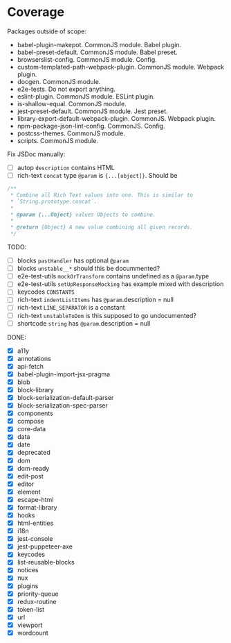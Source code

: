 # Coverage

Packages outside of scope:

- babel-plugin-makepot. CommonJS module. Babel plugin.
- babel-preset-default. CommonJS module. Babel preset.
- browserslist-config. CommonJS module. Config.
- custom-templated-path-webpack-plugin. CommonJS module. Webpack plugin.
- docgen. CommonJS module.
- e2e-tests. Do not export anything.
- eslint-plugin. CommonJS module. ESLint plugin.
- is-shallow-equal. CommonJS module.
- jest-preset-default. CommonJS module. Jest preset.
- library-export-default-webpack-plugin. CommonJS. Webpack plugin.
- npm-package-json-lint-config. CommonJS. Config.
- postcss-themes. CommonJS module.
- scripts. CommonJS module.

Fix JSDoc manually:

- [ ] autop `description` contains HTML
- [ ] rich-text `concat` type `@param` is `{...[object]}`. Should be

```js
/**
 * Combine all Rich Text values into one. This is similar to
 * `String.prototype.concat`.
 *
 * @param {...Object} values Objects to combine.
 *
 * @return {Object} A new value combining all given records.
 */
```

TODO:

- [ ] blocks `pastHandler` has optional `@param`
- [ ] blocks `unstable__*` should this be docummented?
- [ ] e2e-test-utils `mockOrTransform` contains undefined as a `@param`.type
- [ ] e2e-test-utils `setUpResponseMocking` has example mixed with description
- [ ] keycodes `CONSTANTS`
- [ ] rich-text `indentListItems` has `@param`.description = null
- [ ] rich-text `LINE_SEPARATOR` is a constant
- [ ] rich-text `unstableToDom` is this supposed to go undocumented?
- [ ] shortcode `string` has `@param`.description = null

DONE:

- [x] a11y
- [x] annotations
- [x] api-fetch
- [x] babel-plugin-import-jsx-pragma
- [x] blob
- [x] block-library
- [x] block-serialization-default-parser
- [x] block-serialization-spec-parser
- [x] components
- [x] compose
- [x] core-data
- [x] data
- [x] date
- [x] deprecated
- [x] dom
- [x] dom-ready
- [x] edit-post
- [x] editor
- [x] element
- [x] escape-html
- [x] format-library
- [x] hooks
- [x] html-entities
- [x] i18n
- [x] jest-console
- [x] jest-puppeteer-axe
- [x] keycodes
- [x] list-reusable-blocks
- [x] notices
- [x] nux
- [x] plugins
- [x] priority-queue
- [x] redux-routine
- [x] token-list
- [x] url
- [x] viewport
- [x] wordcount